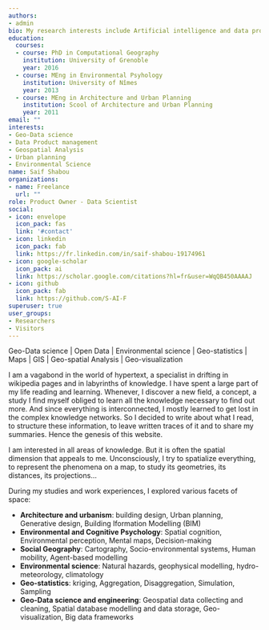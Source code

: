 ```yaml
---
authors:
- admin
bio: My research interests include Artificial intelligence and data products designing and deployement.
education:
  courses:
  - course: PhD in Computational Geography
    institution: University of Grenoble
    year: 2016
  - course: MEng in Environmental Psyhology
    institution: University of Nîmes
    year: 2013
  - course: MEng in Architecture and Urban Planning
    institution: Scool of Architecture and Urban Planning
    year: 2011
email: ""
interests:
- Geo-Data science
- Data Product management
- Geospatial Analysis
- Urban planning
- Environmental Science
name: Saif Shabou
organizations:
- name: Freelance
  url: ""
role: Product Owner - Data Scientist
social:
- icon: envelope
  icon_pack: fas
  link: '#contact'
- icon: linkedin
  icon_pack: fab
  link: https://fr.linkedin.com/in/saif-shabou-19174961
- icon: google-scholar
  icon_pack: ai
  link: https://scholar.google.com/citations?hl=fr&user=WqQB450AAAAJ
- icon: github
  icon_pack: fab
  link: https://github.com/S-AI-F 
superuser: true
user_groups:
- Researchers
- Visitors
---
```


Geo-Data science | Open Data  | Environmental science | Geo-statistics | Maps | GIS | Geo-spatial Analysis | Geo-visualization

I am a vagabond in the world of hypertext, a specialist in drifting in wikipedia pages and in labyrinths of knowledge. 
I have spent a large part of my life reading and learning. Whenever, I discover a new field, a concept, a study I find myself obliged to learn all the knowledge necessary to find out more. And since everything is interconnected, I mostly learned to get lost in the complex knowledge networks.
So I decided to write about what I read, to structure these information, to leave written traces of it and to share my summaries. Hence the genesis of this website.

I am interested in all areas of knowledge. But it is often the spatial dimension that appeals to me. Unconsciously, I try to spatialize everything, to represent the phenomena on a map, to study its geometries, its distances, its projections…

During my studies and work experiences, I explored various facets of space:

- **Architecture and urbanism**: building design, Urban planning, Generative design, Building Iformation Modelling (BIM)
- **Environmental and Cognitive Psychology**: Spatial cognition, Environmental perception, Mental maps, Decision-making
- **Social Geography**: Cartography, Socio-environmental systems, Human mobility, Agent-based modelling
- **Environmental science**: Natural hazards, geophysical modelling, hydro-meteorology, climatology
- **Geo-statistics**: kriging, Aggregation, Disaggregation, Simulation, Sampling
- **Geo-Data science and engineering**: Geospatial data collecting and cleaning, Spatial database modelling and data storage, Geo-visualization, Big data frameworks


